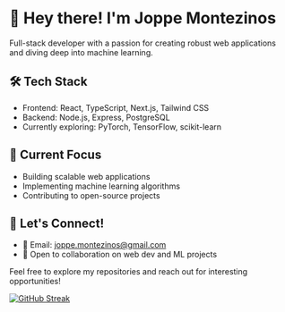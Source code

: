 # 👋 Hey there! I'm Joppe Montezinos

Full-stack developer with a passion for creating robust web applications and diving deep into machine learning.

## 🛠 Tech Stack
- Frontend: React, TypeScript, Next.js, Tailwind CSS
- Backend: Node.js, Express, PostgreSQL
- Currently exploring: PyTorch, TensorFlow, scikit-learn

## 🎯 Current Focus
- Building scalable web applications
- Implementing machine learning algorithms
- Contributing to open-source projects

## 🤝 Let's Connect!
- 📧 Email: joppe.montezinos@gmail.com
- 💼 Open to collaboration on web dev and ML projects

Feel free to explore my repositories and reach out for interesting opportunities!

[![GitHub Streak](http://github-readme-streak-stats.herokuapp.com?user=joppe2001&theme=navy-gear)](https://git.io/streak-stats)

